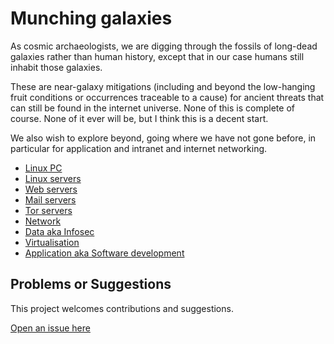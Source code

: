 # Munching galaxies

As cosmic archaeologists, we are digging through the fossils of long-dead galaxies rather than human history, except that in our case humans still inhabit those galaxies.

These are near-galaxy mitigations (including and beyond the low-hanging fruit conditions or occurrences traceable to a cause) for ancient threats that can still be found in the internet universe. None of this is complete of course. None of it ever will be, but I think this is a decent start.

We also wish to explore beyond, going where we have not gone before, in particular for application and intranet and internet networking.

* [Linux PC](pc)
* [Linux servers](server)
* [Web servers](webservers)
* [Mail servers](mailservers)
* [Tor servers](torservers)
* [Network](network)
* [Data aka Infosec](data)
* [Virtualisation](virtualisation)
* [Application aka Software development](application)

## Problems or Suggestions

This project welcomes contributions and suggestions.

[Open an issue here](https://github.com/tymyrddin/orchard/issues)

 
